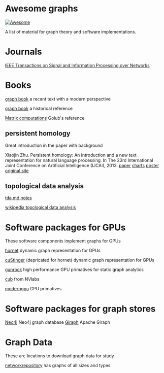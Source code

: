 # Awesome graphs

[![Awesome](https://cdn.rawgit.com/sindresorhus/awesome/d7305f38d29fed78fa85652e3a63e154dd8e8829/media/badge.svg)](https://github.com/sindresorhus/awesome)


A list of material for graph theory and software implementations.



# Journals

[IEEE Transactions on Signal and Information Processing over Networks][ieeetsipn]

[ieeetsipn]: http://signalprocessingsociety.org/publications-resources/ieee-transactions-signal-and-information-processing-over-networks

# Books

[graph book][graphbook1] a recent text with a modern perspective

[graph book][graphbook2] a historical reference

[Matrix computations][matrixbook] Golub's reference

[graphbook1]: http://math.tut.fi/~ruohonen/GT_English.pdf
[graphbook2]: http://www.dtic.mil/dtic/tr/fulltext/u2/705364.pdf
[matrixbook]: http://web.mit.edu/ehliu/Public/sclark/Golub%20G.H.,%20Van%20Loan%20C.F.-%20Matrix%20Computations.pdf

## persistent homology

Great introduction in the paper with background

Xiaojin Zhu. Persistent homology: An introduction and a new text representation for natural language processing. In The 23rd International Joint Conference on Artificial Intelligence (IJCAI), 2013. [paper][homologypaper] [charts][homologycharts] [poster][homologyposter] [original site][jerryzhu]

[jerryzhu]: http://pages.cs.wisc.edu/~jerryzhu/publications.html
[homologypaper]: http://pages.cs.wisc.edu/~jerryzhu/pub/homology.pdf
[homologycharts]: http://pages.cs.wisc.edu/~jerryzhu/pub/cvrghomology.pdf
[homologyposter]: http://pages.cs.wisc.edu/~jerryzhu/pub/ijcai13posterZhu.pdf


## topological data analysis

[tda.md notes][tda.md]

[wikipedia topological data analysis][wikitda]

[tda.md]: https://gist.github.com/turnersr/8668521
[wikitda]:https://en.wikipedia.org/wiki/Topological_data_analysis

# Software packages for GPUs

These software components implement graphs for GPUs

[hornet][hornet] dynamic graph representation for GPUs

[cuStinger][cuStinger] (depricated for hornet) dynamic graph representation for GPUs

[gunrock][gunrock] high performance GPU primatives for static graph analytics

[cub][nvlabscub] from NVlabs

[moderngpu][moderngpu] GPU primatives

[hornet]: https://github.com/hornet-gt/hornet
[cuStinger]: https://github.com/cuStinger/cuStinger
[gunrock]: https://github.com/gunrock/gunrock
[nvlabscub]: https://github.com/NVlabs/cub
[moderngpu]: https://github.com/moderngpu/moderngpu

# Software packages for graph stores

[Neo4j][Neo4j] Neo4j graph database
[Giraph][Giraph] Apache Giraph

[Neo4j]: https://neo4j.com/
[Giraph]: https://giraph.apache.org/

# Graph Data

These are locations to download graph data for study

[networkrepository][networkrepository] has graphs of all sizes and types

[networkrepository]: http://networkrepository.com/
